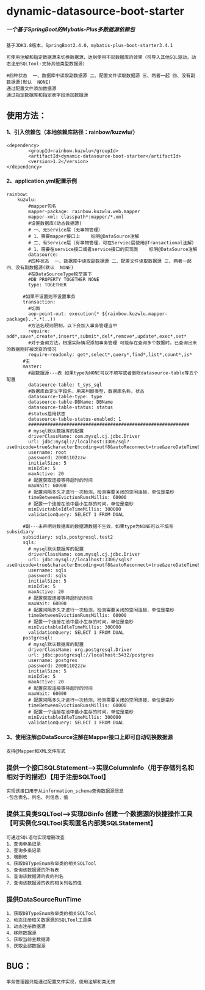 # dynamic-datasource-boot-starter
##### 一个基于SpringBoot的Mybatis-Plus多数据源依赖包
    
    基于JDK1.8版本，SpringBoot2.4.0，mybatis-plus-boot-starter3.4.1

    可使用注解和指定数据源来切换数据源，达到使用不同数据库的效果（可导入其他SQL驱动，动态注册SQLTool-支持其他类型数据源）

    #四种状态  一、数据库中读取副数据源 二、配置文件读取数据源 三、两者一起 四、没有副数据源(默认  NONE)
    通过配置文件添加数据源
    通过指定数据库和指定表字段添加数据源
    
## 使用方法：
 #### 1、引入依赖包（本地依赖库路径：rainbow/kuzwlu/）
    <dependency>
            <groupId>rainbow.kuzwlu</groupId>
            <artifactId>dynamic-datasource-boot-starter</artifactId>
            <version>1.2</version>
    </dependency>
#### 2、application.yml配置示例
    rainbow:
        kuzwlu:
            #mapper包名
            mapper-package: rainbow.kuzwlu.web.mapper
            mapper-xml: classpath*:mapper/*.xml
            #设置数据库(动态数据源)
            # 一、无Service层（无事物管理）
            # 1、需要mapper接口上    标明@DataSource注解
            # 二、有Service层（有事物管理，可在Serviec层使用@Transactional注解）
            # 1、需要在service接口或者service接口的实现类    标明@DataSource注解
            datasource:
            #四种状态  一、数据库中读取副数据源 二、配置文件读取数据源 三、两者一起 四、没有副数据源(默认  NONE)
            #在DataSourceType枚举类下
            #DB PROPERTY TOGETHER NONE
            type: TOGETHER

          #如果不设置则不设置事务
          transaction:
            #切面
            aop-point-out: execution(* ${rainbow.kuzwlu.mapper-package}..*.*(..))
            #方法名规则限制，以下会加入事务管理当中
            require: add*,save*,create*,insert*,submit*,del*,remove*,update*,exec*,set*
            #对于查询方法，根据实际情况添加事务管理 可能存在查询多个数据时，已查询出来的数据刚好被改变的情况
            require-readonly: get*,select*,query*,find*,list*,count*,is*
          #主
          master:
            #副数据源---表 如果type为NONE可以不填写或者删除datasource-table等五个配置
            datasource-table: t_sys_sql
            #数据库自定义字段名，用来判断类型，数据库名称，状态
            datasource-table-type: type
            datasource-table-DBName: DBName
            datasource-table-status: status
            #status启用状态
            datasource-table-status-enabled: 1
            ###########################################################
            # mysql默认数据库的配置
            driverClassName: com.mysql.cj.jdbc.Driver
            url: jdbc:mysql://localhost:3306/sql?useUnicode=true&characterEncoding=utf8&autoReconnect=true&zeroDateTimeBehavior=convertToNull&transformedBitIsBoolean=true&serverTimezone=Asia/Shanghai
            username: root
            password: 20001102zzw
            initialSize: 5
            minIdle: 5
            maxActive: 20
            # 配置获取连接等待超时的时间
            maxWait: 60000
            # 配置间隔多久才进行一次检测，检测需要关闭的空闲连接，单位是毫秒
            timeBetweenEvictionRunsMillis: 60000
            # 配置一个连接在池中最小生存的时间，单位是毫秒
            minEvictableIdleTimeMillis: 300000
            validationQuery: SELECT 1 FROM DUAL
    
          #副---未声明则数据库的数据源数据不生效，如果type为NONE可以不填写subsidiary
          subsidiary: sqls,postgresql,test2
          sqls:
            # mysql默认数据库的配置
            driverClassName: com.mysql.cj.jdbc.Driver
            url: jdbc:mysql://localhost:3306/sqls?useUnicode=true&characterEncoding=utf8&autoReconnect=true&zeroDateTimeBehavior=convertToNull&transformedBitIsBoolean=true&serverTimezone=Asia/Shanghai
            username: sqls
            password: sqls
            initialSize: 5
            minIdle: 5
            maxActive: 20
            # 配置获取连接等待超时的时间
            maxWait: 60000
            # 配置间隔多久才进行一次检测，检测需要关闭的空闲连接，单位是毫秒
            timeBetweenEvictionRunsMillis: 60000
            # 配置一个连接在池中最小生存的时间，单位是毫秒
            minEvictableIdleTimeMillis: 300000
            validationQuery: SELECT 1 FROM DUAL
          postgresql:
            # mysql默认数据库的配置
            driverClassName: org.postgresql.Driver
            url: jdbc:postgresql://localhost:5432/postgres
            username: postgres
            password: 20001102zzw
            initialSize: 5
            minIdle: 5
            maxActive: 20
            # 配置获取连接等待超时的时间
            maxWait: 60000
            # 配置间隔多久才进行一次检测，检测需要关闭的空闲连接，单位是毫秒
            timeBetweenEvictionRunsMillis: 60000
            # 配置一个连接在池中最小生存的时间，单位是毫秒
            minEvictableIdleTimeMillis: 300000
            validationQuery: SELECT 1 FROM DUAL

#### 3、使用注解@DataSource注解在Mapper接口上即可自动切换数据源
    支持@Mapper和XML文件形式


### 提供一个接口SQLStatement-->实现ColumnInfo（用于存储列名和相对于的描述）【用于注册SQLTool】
    实现该接口用于从information_schema查询数据源信息
    -包含表名、列名、列信息，值

### 提供工具类SQLTool-->实现DBinfo 创建一个数据源的快捷操作工具 【可实例化SQLTool实现匿名内部类SQLStatement】
    可通过SQL语句实现增删改查
    1、查询单条记录
    2、查询多条记录
    3、增删改
    4、获取DBTypeEnum枚举类的相关SQLTool
    5、查询该数据源的所有表
    6、查询该数据源的表的列名
    7、查询该数据源的表的相关列名的值

### 提供DataSourceRunTime 
    1、获取DBTypeEnum枚举类的相关SQLTool
    2、动态注册相关数据源的SQLTool工具类
    3、动态注册数据源
    4、移除数据源
    5、获取当前主数据源
    6、获取全部数据源

## BUG：
    事务管理器只能通过配置文件实现，使用注解和类无效